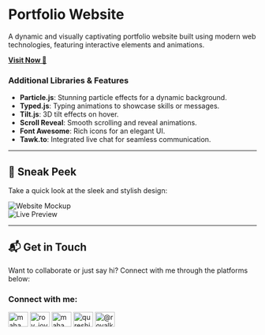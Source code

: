 # Portfolio Website  
A dynamic and visually captivating portfolio website built using modern web technologies, featuring interactive elements and animations.  

<a href="https://husenkureshi.web.app/" target="_blank"><strong>Visit Now 🚀</strong></a>  



### Additional Libraries & Features  
- **Particle.js**: Stunning particle effects for a dynamic background.  
- **Typed.js**: Typing animations to showcase skills or messages.  
- **Tilt.js**: 3D tilt effects on hover.  
- **Scroll Reveal**: Smooth scrolling and reveal animations.  
- **Font Awesome**: Rich icons for an elegant UI.  
- **Tawk.to**: Integrated live chat for seamless communication.  

---

## 🎨 **Sneak Peek**  
Take a quick look at the sleek and stylish design:  

![Website Mockup](https://github.com/user-attachments/assets/0f334972-5bf0-4239-9e30-5102414ce738)  
![Live Preview](https://github.com/user-attachments/assets/9107e9a2-7622-4f58-a2d3-4f0dad930295)  

---

## 📬 **Get in Touch**  
Want to collaborate or just say hi? Connect with me through the platforms below:  
<h3 align="left">Connect with me:</h3>
<p align="left">
<a href="https://dev.to/mahamadhusen_kureshi_f2ce" target="blank"><img align="center" src="https://raw.githubusercontent.com/rahuldkjain/github-profile-readme-generator/master/src/images/icons/Social/devto.svg" alt="mahamadhusen_kureshi_f2ce" height="30" width="40" /></a>
<a href="https://twitter.com/roy_joy_07" target="blank"><img align="center" src="https://raw.githubusercontent.com/rahuldkjain/github-profile-readme-generator/master/src/images/icons/Social/twitter.svg" alt="roy_joy_07" height="30" width="40" /></a>
<a href="https://linkedin.com/in/mahamadhusen-kuresh" target="blank"><img align="center" src="https://raw.githubusercontent.com/rahuldkjain/github-profile-readme-generator/master/src/images/icons/Social/linked-in-alt.svg" alt="mahamadhusen-kuresh" height="30" width="40" /></a>
<a href="https://instagram.com/qureshi_hussain_07" target="blank"><img align="center" src="https://raw.githubusercontent.com/rahuldkjain/github-profile-readme-generator/master/src/images/icons/Social/instagram.svg" alt="qureshi_hussain_07" height="30" width="40" /></a>
<a href="https://medium.com/@royalkureshio7" target="blank"><img align="center" src="https://raw.githubusercontent.com/rahuldkjain/github-profile-readme-generator/master/src/images/icons/Social/medium.svg" alt="@royalkureshio7" height="30" width="40" /></a>
</p>
